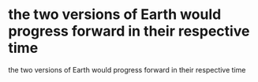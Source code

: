 # the two versions of Earth would progress forward in their respective time

the two versions of Earth would progress forward in their respective time